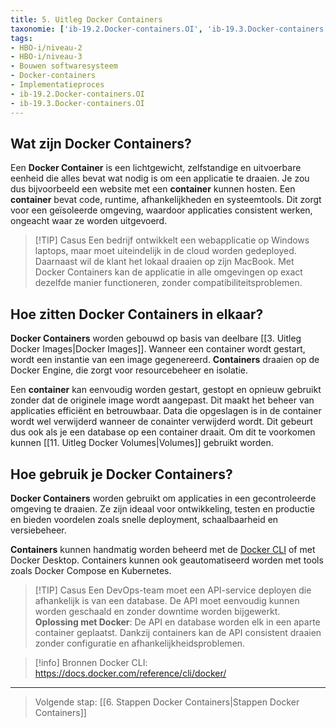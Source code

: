 ```yaml
---
title: 5. Uitleg Docker Containers
taxonomie: ['ib-19.2.Docker-containers.OI', 'ib-19.3.Docker-containers.OI']
tags:
- HBO-i/niveau-2
- HBO-i/niveau-3
- Bouwen softwaresysteem
- Docker-containers
- Implementatieproces
- ib-19.2.Docker-containers.OI
- ib-19.3.Docker-containers.OI
---
```


## Wat zijn Docker Containers?
Een **Docker Container** is een lichtgewicht, zelfstandige en uitvoerbare eenheid die alles bevat wat nodig is om een applicatie te draaien. Je zou dus bijvoorbeeld een website met een **container** kunnen hosten. Een **container** bevat code, runtime, afhankelijkheden en systeemtools. Dit zorgt voor een geïsoleerde omgeving, waardoor applicaties consistent werken, ongeacht waar ze worden uitgevoerd.

> [!TIP] Casus 
> Een bedrijf ontwikkelt een webapplicatie op Windows laptops, maar moet uiteindelijk in de cloud worden gedeployed. Daarnaast wil de klant het lokaal draaien op zijn MacBook. Met Docker Containers kan de applicatie in alle omgevingen op exact dezelfde manier functioneren, zonder compatibiliteitsproblemen.

## Hoe zitten Docker Containers in elkaar?
**Docker Containers** worden gebouwd op basis van deelbare [[3. Uitleg Docker Images|Docker Images]]. Wanneer een container wordt gestart, wordt een instantie van een image gegenereerd. **Containers** draaien op de Docker Engine, die zorgt voor resourcebeheer en isolatie.

Een **container** kan eenvoudig worden gestart, gestopt en opnieuw gebruikt zonder dat de originele image wordt aangepast. Dit maakt het beheer van applicaties efficiënt en betrouwbaar. Data die opgeslagen is in de container wordt wel verwijderd wanneer de conainter verwijderd wordt. Dit gebeurt dus ook als je een database op een container draait. Om dit te voorkomen kunnen [[11. Uitleg Docker Volumes|Volumes]] gebruikt worden.

## Hoe gebruik je Docker Containers?
**Docker Containers** worden gebruikt om applicaties in een gecontroleerde omgeving te draaien. Ze zijn ideaal voor ontwikkeling, testen en productie en bieden voordelen zoals snelle deployment, schaalbaarheid en versiebeheer.

**Containers** kunnen handmatig worden beheerd met de [Docker CLI](https://docs.docker.com/reference/cli/docker/) of met Docker Desktop. Containers kunnen ook geautomatiseerd worden met tools zoals Docker Compose en Kubernetes.

> [!TIP] Casus 
> Een DevOps-team moet een API-service deployen die afhankelijk is van een database. De API moet eenvoudig kunnen worden geschaald en zonder downtime worden bijgewerkt. 
> **Oplossing met Docker**: De API en database worden elk in een aparte container geplaatst. Dankzij containers kan de API consistent draaien zonder configuratie en afhankelijkheidsproblemen.

> [!info] Bronnen
> Docker CLI: https://docs.docker.com/reference/cli/docker/

---

> Volgende stap: [[6. Stappen Docker Containers|Stappen Docker Containers]]